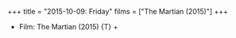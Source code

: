 +++
title = "2015-10-09: Friday"
films = ["The Martian (2015)"]
+++


* Film: The Martian (2015) {T} +
